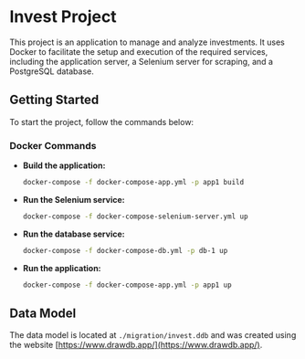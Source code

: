 
# Invest Project

This project is an application to manage and analyze investments. It uses Docker to facilitate the setup and execution of the required services, including the application server, a Selenium server for scraping, and a PostgreSQL database.

## Getting Started

To start the project, follow the commands below:

### Docker Commands

- **Build the application:**
  ```bash
  docker-compose -f docker-compose-app.yml -p app1 build
  ```

- **Run the Selenium service:**
  ```bash
  docker-compose -f docker-compose-selenium-server.yml up
  ```

- **Run the database service:**
  ```bash
  docker-compose -f docker-compose-db.yml -p db-1 up
  ```

- **Run the application:**
  ```bash
  docker-compose -f docker-compose-app.yml -p app1 up
  ```

## Data Model

The data model is located at `./migration/invest.ddb` and was created using the website [https://www.drawdb.app/](https://www.drawdb.app/).
